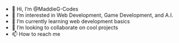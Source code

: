 - 👋 Hi, I’m @MaddieG-Codes
- 👀 I’m interested in Web Development, Game Development, and A.I.
- 🌱 I’m currently learning web development basics
- 💞️ I’m looking to collaborate on cool projects 
- 📫 How to reach me 

<!---
MaddieG-Codes/MaddieG-Codes is a ✨ special ✨ repository because its `README.md` (this file) appears on your GitHub profile.
You can click the Preview link to take a look at your changes.
--->
